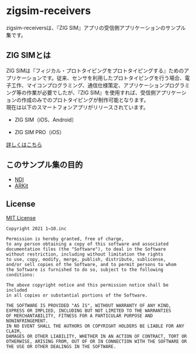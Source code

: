 # zigsim-receivers
zigsim-receiversは、『ZIG SIM』アプリの受信側アプリケーションのサンプル集です。

## ZIG SIMとは
ZIG SIMは『フィジカル・プロトタイピングをプロトタイピングする』ためのアプリケーションです。従来、センサを利用したプロトタイピングを行う場合、電子工作、マイコンプログラミング、通信仕様策定、アプリケーションプログラミング等の作業が必要でしたが、『ZIG SIM』を使用すれば、受信側アプリケーションの作成のみでのプロトタイピングが制作可能となります。<br>
現在は以下のスマートフォンアプリがリリースされています。
- ZIG SIM（iOS、Android）

- ZIG SIM PRO（iOS）

[詳しくはこちら](https://zig-project.com/)

## このサンプル集の目的

- [NDI](https://github.com/1-10/zigsim-receivers/tree/main/NDI)
- [ARKit](https://github.com/1-10/zigsim-receivers/tree/main/ARkit)


## License
[MIT License](https://github.com/1-10/zigsim-receivers/blob/main/LICENSE.txt)

<pre><code>Copyright 2021 1→10.inc

Permission is hereby granted, free of charge, 
to any person obtaining a copy of this software and associated 
documentation files (the "Software"), to deal in the Software 
without restriction, including without limitation the rights 
to use, copy, modify, merge, publish, distribute, sublicense, 
and/or sell copies of the Software, and to permit persons to whom 
the Software is furnished to do so, subject to the following conditions:

The above copyright notice and this permission notice shall be included 
in all copies or substantial portions of the Software.

THE SOFTWARE IS PROVIDED "AS IS", WITHOUT WARRANTY OF ANY KIND, 
EXPRESS OR IMPLIED, INCLUDING BUT NOT LIMITED TO THE WARRANTIES 
OF MERCHANTABILITY, FITNESS FOR A PARTICULAR PURPOSE AND NONINFRINGEMENT. 
IN NO EVENT SHALL THE AUTHORS OR COPYRIGHT HOLDERS BE LIABLE FOR ANY CLAIM, 
DAMAGES OR OTHER LIABILITY, WHETHER IN AN ACTION OF CONTRACT, TORT OR 
OTHERWISE, ARISING FROM, OUT OF OR IN CONNECTION WITH THE SOFTWARE OR 
THE USE OR OTHER DEALINGS IN THE SOFTWARE.
</code></pre>
